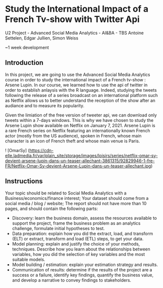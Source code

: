 # Study the International Impact of a French Tv-show with Twitter Api
U2 Project - Advanced Social Media Analytics - AI&BA - TBS
Antoine Settelen, Edgar Jullien, Simon Weiss   

~1 week development  

## Introduction

In this project, we are going to use the Advanced Social Media Analytics course in order to study the international impact of a French tv-show : Arsene Lupin. In our course, we learned how to use the api of twitter in order to establish anlaysis with the R language. Indeed, studying the tweets following the release of a series broadcast on an international platform such as Netflix allows us to better understand the reception of the show after an audiance and to measure its popularity.   

Given the limiation of the free version of tweeter api, we can download only tweets within a 7-days windows. This is why we have chosen to study the Arsene Lupin show available on Netflix on January 7, 2021. Arsene Lupin is a rare French series on Netflix featuring an internationally known French actor (mostly from the US audience), spoken in French, whose main character is an icon of French theft and whose main venue is Paris. 

! [OmarSy] (https://cdn-elle.ladmedia.fr/var/plain_site/storage/images/loisirs/series/netflix-omar-sy-devient-arsene-lupin-dans-un-teaser-allechant-3861315/92829946-1-fre-FR/Netflix-Omar-Sy-devient-Arsene-Lupin-dans-un-teaser-allechant.jpg)
## Instructions 

Your topic should be related to Social Media Analytics with a Business/economics/finance interest;
Your dataset should come from a social media / blog / website;
The report should not have more than 10 pages, and should contain the following parts:

- Discovery: learn the business domain, assess the resources available to support the project, frame the business problem as an analytics challenge, formulate initial hypotheses to test.
- Data preparation: explain how you did the extract, load, and transform (ELT) or extract, transform and load (ETL) steps, to get your data.
- Model planning: explain and justify the choice of your methods, techniques. Describe how you learn about the relationships between variables, how you did the selection of key variables and the most suitable models.
- Model building / estimation: explain your estimation strategy and results.
- Communication of results: determine if the results of the project are a success or a failure, identify key findings, quantify the business value, and develop a narrative to convey findings to stakeholders.